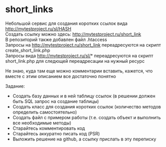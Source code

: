 # short_links
Небольшой сервис для создания коротких ссылок вида http://mytestproject.ru/sl/HASH
<br>
Создать ссылку можно здесь: http://mytestproject.ru/short_link
<br>
В репозиторий также добавлен файл .htaccess
<br>
Запросы на http://mytestproject.ru/short_link переадресуются на скрипт create_short_link.php
<br>
Запросы вида http://mytestproject.ru/sl/* переадресуются на скрипт short_link.php для следющей переадресации на нужный ресурс
<br>

Не знаю, куда там еще можно комментарии вставить, кажется, что вместе с этим описанием все достаточно понятно


Задание:
- Создать базу данных и в ней таблицу ссылок (в решении должен быть SQL запрос на создание таблицы) 
- Создать класс для создания коротких ссылок (количество методов определить самостоятельно) 
- Создать файл с примером работы (т.е. создать объект и выполнить все необходимые методы) 
- Старайтесь комментировать код 
- Старайтесь аккуратно писать код (PSR) 
- Выложить решение на github, а ссылку прислать в эту переписку
